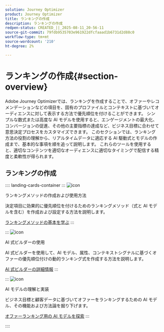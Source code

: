 ```yaml
---
solution: Journey Optimizer
product: Journey Optimizer
title: ランキングの作成
description: ランキングの作成
redpen-status: CREATED_||_2025-08-11_20-56-11
source-git-commit: 79fdb9535703e961922dfcfaaad1b6731d2d88c0
workflow-type: tm+mt
source-wordcount: '210'
ht-degree: 2%

---
```



# ランキングの作成{#section-overview}

Adobe Journey Optimizerでは、ランキングを作成することで、オファーやレコメンデーションなどの項目を、固有のプロファイルとコンテキストに基づいてオーディエンスに対して表示する方法で優先順位を付けることができます。 シンプルな数式または高度な AI モデルを使用すると、エンゲージメントの最大化、コンバージョンの促進、その他の主要指標の達成など、ビジネス目標に合わせて意思決定プロセスをカスタマイズできます。 このセクションでは、ランキング方法の役割の理解から、リアルタイムデータに適応する AI 駆動式とモデルの作成まで、基本的な事項を順を追って説明します。 これらのツールを使用すると、適切なコンテンツを適切なオーディエンスに適切なタイミングで配信する精度と柔軟性が得られます。

## ランキングの作成

:::: landing-cards-container
:::
![icon](https://cdn.experienceleague.adobe.com/icons/circle-play.svg)

ランキングメソッドの作成および使用方法

決定項目に効果的に優先順位を付けるためのランキングメソッド（式と AI モデルを含む）を作成および設定する方法を説明します。

[ランキングメソッドの基本を学ぶ](../using/experience-decisioning/ranking/ranking.md)
:::

:::
![icon](https://cdn.experienceleague.adobe.com/icons/gear.svg)

AI 式ビルダーの使用

AI 式ビルダーを使用して、AI モデル、属性、コンテキストシグナルに基づくオファーの優先順位付けの動的ランキング式を作成する方法を説明します。

[AI 式ビルダーの詳細情報](../using/experience-decisioning/ranking/ranking-formulas.md)
:::

:::
![icon](https://cdn.experienceleague.adobe.com/icons/book.svg)

AI モデルの理解と実装

ビジネス目標と顧客データに基づいてオファーをランキングするための AI モデル、その機能および方法論を掘り下げます。

[オファーランキング用の AI モデルを探索](experience-decisioning-ai-models-landing-page.md)
:::

::::
